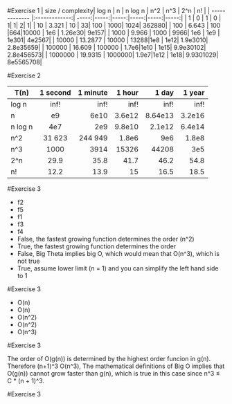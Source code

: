 
#Exercise 1 
| size / complexity| log n  | n | n log n | n^2 | n^3 | 2^n | n! |
| ------------- |:-------------:| -----:|-----:|-----:|-----:|-----:|-----:|
| 1     | 0         | 1      | 0     | 1| 1| 2| 1|
| 10    | 3.321     | 10     | 33| 100   | 1000| 1024| 362880|
| 100   | 6.643     | 100    |664|10000  | 1e6 | 1.26e30| 9e157|
| 1000  | 9.966     | 1000   | 9966| 1e6   | 1e9 | 1e301| 4e2567|
| 10000  | 13.2877  | 10000  | 13288|1e8   | 1e12| 1.9e3010| 2.8e35659|
| 100000 | 16.609   | 100000 | 1.7e6|1e10  | 1e15| 9.9e30102| 2.8e456573|
| 1000000 | 19.9315 | 1000000| 1.9e7|1e12  | 1e18| 9.9301029| 8e5565708|

#Exercise 2

| T(n)| 1 second  | 1 minute | 1 hour | 1 day | 1 year | 
| ------------- |:-------------:| -----:|-----:|-----:|-----:|
| log n     | inf!| inf!| inf!| inf!| inf!| 
| n | e9 | 6e10| 3.6e12 | 8.64e13| 3.2e16|
| n log n| 4e7 | 2e9| 9.8e10| 2.1e12| 6.4e14|
| n^2| 31 623| 244 949| 1.8e6| 9e6| 1.8e8|
| n^3| 1000| 3914| 15326| 44208| 3e5| 
| 2^n| 29.9| 35.8| 41.7| 46.2| 54.8| 
| n!| 12.2| 13.9| 15 | 16.5 | 18.5| 


#Exercise 3

- f2 
- f5
- f1
- f3
- f4
- False, the fastest growing function determines the order (n^2)
- True, the fastest growing function determines the order
- False, Big Theta implies big O, which would mean that O(n^3), which is not true
- True, assume lower limit (n = 1) and you can simplify the left hand side to 1

#Exercise 3

- O(n)
- O(n)
- O(n^2) 
- O(n^2)
- O(n^3)

#Exercise 3

The order of O(g(n)) is determined by the highest order funcion in g(n). Therefore (n+1)^3 O(n^3),
The mathematical definitions of Big O implies that O(g(n)) cannot grow faster than g(n), which is true in this case since n^3 ≤ C * (n + 1)^3.


#Exercise 3


